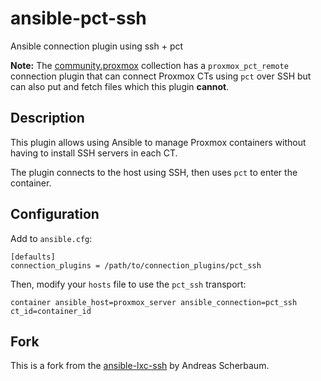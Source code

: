# ansible-pct-ssh

Ansible connection plugin using ssh + pct

**Note:** The [community.proxmox](https://galaxy.ansible.com/ui/repo/published/community/proxmox/content/connection/proxmox_pct_remote/#notes)
collection has a `proxmox_pct_remote` connection plugin that can connect
Proxmox CTs using `pct` over SSH but can also put and fetch files which
this plugin **cannot**.

## Description

This plugin allows using Ansible to manage Proxmox containers without having to install
SSH servers in each CT.

The plugin connects to the host using SSH, then uses `pct` to enter the container.

## Configuration

Add to `ansible.cfg`:
```
[defaults]
connection_plugins = /path/to/connection_plugins/pct_ssh
```

Then, modify your `hosts` file to use the `pct_ssh` transport:
```
container ansible_host=proxmox_server ansible_connection=pct_ssh ct_id=container_id
```

## Fork

This is a fork from the [ansible-lxc-ssh](https://github.com/andreasscherbaum/ansible-lxc-ssh)
by Andreas Scherbaum.
